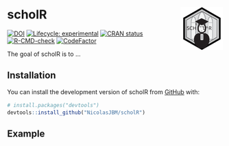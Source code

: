 
<!-- README.md is generated from README.Rmd. Please edit that file -->

# scholR <img src="https://raw.githubusercontent.com/NicolasJBM/scholR/ddc7fecbd529ef9088295ef8aedf471014545b82/docs/assets/scholR.svg" align="right" width="100" height="100" >

<!-- badges: start -->

[![DOI](https://zenodo.org/badge/454038310.svg)](https://zenodo.org/badge/latestdoi/454038310)
[![Lifecycle:
experimental](https://img.shields.io/badge/lifecycle-experimental-orange.svg)](https://lifecycle.r-lib.org/articles/stages.html#experimental)
[![CRAN
status](https://www.r-pkg.org/badges/version/scholR)](https://CRAN.R-project.org/package=scholR)
[![R-CMD-check](https://github.com/NicolasJBM/scholR/actions/workflows/R-CMD-check.yaml/badge.svg)](https://github.com/NicolasJBM/scholR/actions/workflows/R-CMD-check.yaml)
[![CodeFactor](https://www.codefactor.io/repository/github/NicolasJBM/scholR/badge)](https://www.codefactor.io/repository/github/NicolasJBM/scholR)
<!-- badges: end -->

The goal of scholR is to …

## Installation

You can install the development version of scholR from
[GitHub](https://github.com/) with:

``` r
# install.packages("devtools")
devtools::install_github("NicolasJBM/scholR")
```

## Example
